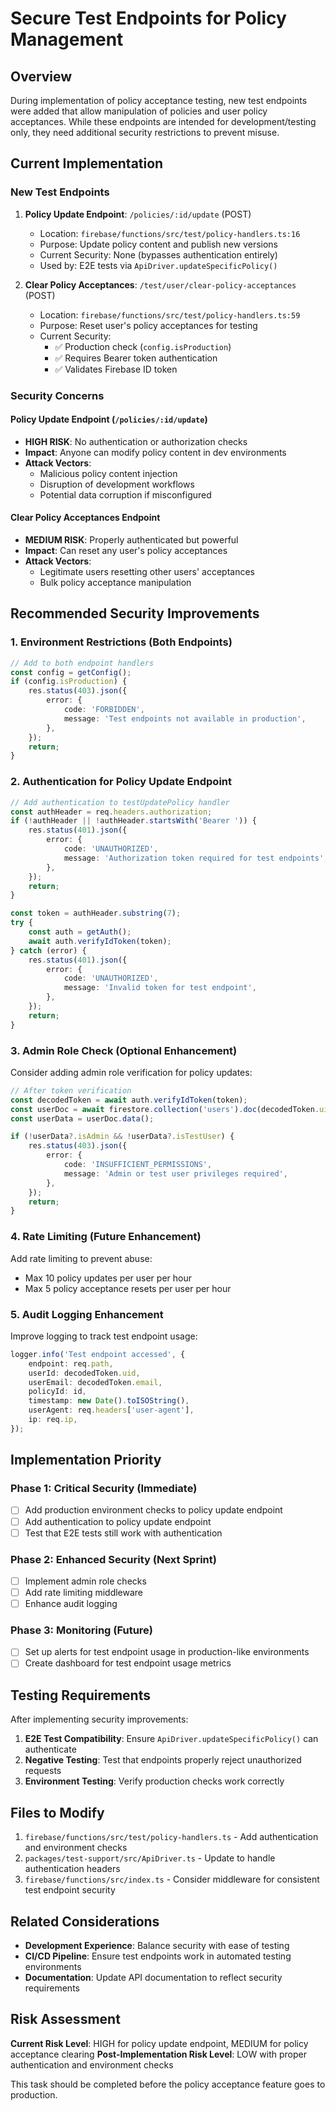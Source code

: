 # Secure Test Endpoints for Policy Management

## Overview

During implementation of policy acceptance testing, new test endpoints were added that allow manipulation of policies and user policy acceptances. While these endpoints are intended for development/testing only, they need additional security restrictions to prevent misuse.

## Current Implementation

### New Test Endpoints

1. **Policy Update Endpoint**: `/policies/:id/update` (POST)
   - Location: `firebase/functions/src/test/policy-handlers.ts:16`
   - Purpose: Update policy content and publish new versions
   - Current Security: None (bypasses authentication entirely)
   - Used by: E2E tests via `ApiDriver.updateSpecificPolicy()`

2. **Clear Policy Acceptances**: `/test/user/clear-policy-acceptances` (POST)
   - Location: `firebase/functions/src/test/policy-handlers.ts:59`
   - Purpose: Reset user's policy acceptances for testing
   - Current Security:
     - ✅ Production check (`config.isProduction`)
     - ✅ Requires Bearer token authentication
     - ✅ Validates Firebase ID token

### Security Concerns

#### Policy Update Endpoint (`/policies/:id/update`)
- **HIGH RISK**: No authentication or authorization checks
- **Impact**: Anyone can modify policy content in dev environments
- **Attack Vectors**:
  - Malicious policy content injection
  - Disruption of development workflows
  - Potential data corruption if misconfigured

#### Clear Policy Acceptances Endpoint
- **MEDIUM RISK**: Properly authenticated but powerful
- **Impact**: Can reset any user's policy acceptances
- **Attack Vectors**:
  - Legitimate users resetting other users' acceptances
  - Bulk policy acceptance manipulation

## Recommended Security Improvements

### 1. Environment Restrictions (Both Endpoints)

```typescript
// Add to both endpoint handlers
const config = getConfig();
if (config.isProduction) {
    res.status(403).json({
        error: {
            code: 'FORBIDDEN',
            message: 'Test endpoints not available in production',
        },
    });
    return;
}
```

### 2. Authentication for Policy Update Endpoint

```typescript
// Add authentication to testUpdatePolicy handler
const authHeader = req.headers.authorization;
if (!authHeader || !authHeader.startsWith('Bearer ')) {
    res.status(401).json({
        error: {
            code: 'UNAUTHORIZED',
            message: 'Authorization token required for test endpoints',
        },
    });
    return;
}

const token = authHeader.substring(7);
try {
    const auth = getAuth();
    await auth.verifyIdToken(token);
} catch (error) {
    res.status(401).json({
        error: {
            code: 'UNAUTHORIZED',
            message: 'Invalid token for test endpoint',
        },
    });
    return;
}
```

### 3. Admin Role Check (Optional Enhancement)

Consider adding admin role verification for policy updates:

```typescript
// After token verification
const decodedToken = await auth.verifyIdToken(token);
const userDoc = await firestore.collection('users').doc(decodedToken.uid).get();
const userData = userDoc.data();

if (!userData?.isAdmin && !userData?.isTestUser) {
    res.status(403).json({
        error: {
            code: 'INSUFFICIENT_PERMISSIONS',
            message: 'Admin or test user privileges required',
        },
    });
    return;
}
```

### 4. Rate Limiting (Future Enhancement)

Add rate limiting to prevent abuse:
- Max 10 policy updates per user per hour
- Max 5 policy acceptance resets per user per hour

### 5. Audit Logging Enhancement

Improve logging to track test endpoint usage:

```typescript
logger.info('Test endpoint accessed', {
    endpoint: req.path,
    userId: decodedToken.uid,
    userEmail: decodedToken.email,
    policyId: id,
    timestamp: new Date().toISOString(),
    userAgent: req.headers['user-agent'],
    ip: req.ip,
});
```

## Implementation Priority

### Phase 1: Critical Security (Immediate)
- [ ] Add production environment checks to policy update endpoint
- [ ] Add authentication to policy update endpoint
- [ ] Test that E2E tests still work with authentication

### Phase 2: Enhanced Security (Next Sprint)
- [ ] Implement admin role checks
- [ ] Add rate limiting middleware
- [ ] Enhance audit logging

### Phase 3: Monitoring (Future)
- [ ] Set up alerts for test endpoint usage in production-like environments
- [ ] Create dashboard for test endpoint usage metrics

## Testing Requirements

After implementing security improvements:

1. **E2E Test Compatibility**: Ensure `ApiDriver.updateSpecificPolicy()` can authenticate
2. **Negative Testing**: Test that endpoints properly reject unauthorized requests
3. **Environment Testing**: Verify production checks work correctly

## Files to Modify

1. `firebase/functions/src/test/policy-handlers.ts` - Add authentication and environment checks
2. `packages/test-support/src/ApiDriver.ts` - Update to handle authentication headers
3. `firebase/functions/src/index.ts` - Consider middleware for consistent test endpoint security

## Related Considerations

- **Development Experience**: Balance security with ease of testing
- **CI/CD Pipeline**: Ensure test endpoints work in automated testing environments
- **Documentation**: Update API documentation to reflect security requirements

## Risk Assessment

**Current Risk Level**: HIGH for policy update endpoint, MEDIUM for policy acceptance clearing
**Post-Implementation Risk Level**: LOW with proper authentication and environment checks

This task should be completed before the policy acceptance feature goes to production.